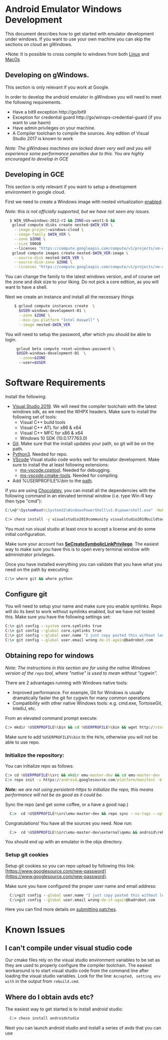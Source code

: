 Android Emulator Windows Development
=====================================

This document describes how to get started with emulator development under windows.
If you want to use your own machine you can skip the sections on cloud an gWindows.

*Note: It is possible to cross compile to windows from both [Linux](LINUX-DEV.md) and [MacOs](DARWIN-DEV.md)

## Developing on gWindows.

This section is only relevant if you work at Google.

In order to develop the android emulator in gWindows you will need to meet the
following requirements.

  - Have a bit9 exception http://go/bit9
  - Exception for credential guard http://go/winops-credential-guard (if you
    want to use haxm)
  - Have admin privileges on your machine.
  - A Compiler toolchain to compile the sources. Any edition of Visual Studio
    2017 is known to work

*Note: The gWindows machines are locked down very well and you will experience
some performance penalties due to this. You are highly encouraged to develop in GCE*

## Developing in GCE

This section is only relevant if you want to setup a development environment in google
cloud.

First we need to create a Windows image with nested virtualization [enabled](https://cloud.google.com/compute/docs/instances/enable-nested-virtualization-vm-instances):

*Note: this is not officially supported, but we have not seen any issues.*

```sh
  $ WIN_VER=windows-2012-r2 && ZONE=us-west1-b &&
   gcloud compute disks create nested-$WIN_VER \
    --image-project=windows-cloud \
    --image-family $WIN_VER \
    --zone $ZONE \
    --size 500GB
    --licenses "https://compute.googleapis.com/compute/v1/projects/vm-options/global/licenses/enable-vmx" &&
   gcloud compute images create nested-$WIN_VER-image \
    --source-disk nested-$WIN_VER \
    --source-disk-zone $ZONE \
    --licenses "https://compute.googleapis.com/compute/v1/projects/vm-options/global/licenses/enable-vmx"
```

You can change the family to the latest windows version, and of course set the zone and disk size to your liking. Do not pick a core edition, as you will want to have a shell.

Next we create an instance and install all the necessary things

```sh
    $ gcloud compute instances create  \
      $USER-windows-development-01 \
      --zone $ZONE \
      --min-cpu-platform "Intel Haswell" \
      --image nested-$WIN_VER
```

You will need to setup the password, after which you should be able to login.

```sh
     gcloud beta compute reset-windows-password \
     $USER-windows-development-01  \
      --zone=$ZONE
      --user=$USER
```
# Software Requirements

Install the following:

- [Visual Studio 2019](https://visualstudio.microsoft.com/downloads/). We will
  need the compiler toolchain with the latest windows sdk, as we need the WHPX
  headers. Make sure to install the following set of tools:
    - Visual C++ build tools
    - Visual C++ ATL for x86 & x64
    - Visual C++ MFC for x86 & x64
    - Windows 10 SDK (10.0.177763.0)
- [Git](https://git-scm.com/downloads). Make sure that the install updates your
  path, so git will be on the path.
- [Python3](https://www.python.org/downloads/windows/). Needed for repo.
- [VScode](https://code.visualstudio.com/) Visual studio code works well for
  emulator development. Make sure to install the at least following extensions:
    - [ms-vscode.cpptool](https://marketplace.visualstudio.com/items?itemName=ms-vscode.cpptools).
      Needed for debugging.
    - [ms-vscode.cmake-tools](https://marketplace.visualstudio.com/items?itemName=ms-vscode.cmake-tools).
      Needed for compiling.
- Add %USERPROFILE%\bin to the
  [path](https://www.windows-commandline.com/set-path-command-line/).

If you are using [Chocolatey](https://chocolatey.org/), you can install all the
dependencies with the following command in an elevated terminal window (i.e.
type Win-R key then type "cmd"):

```bat
C:\>@"%SystemRoot%\System32\WindowsPowerShell\v1.0\powershell.exe" -NoProfile -InputFormat None -ExecutionPolicy Bypass -Command " [System.Net.ServicePointManager]::SecurityProtocol = 3072; iex ((New-Object System.Net.WebClient).DownloadString('https://chocolatey.org/install.ps1'))" && SET "PATH=%PATH%;%ALLUSERSPROFILE%\chocolatey\bin"

C:> choco install -y visualstudio2019community visualstudio2019buildtools visualstudio2019-workload-python visualstudio2019-workload-nativedesktop visualstudio2019-workload-vctools git vscode python3
```

You must run visual studio at least once to accept a license and do some initial configuration.

Make sure your account has
**[SeCreateSymbolicLinkPrivilege](https://security.stackexchange.com/questions/10194/why-do-you-have-to-be-an-admin-to-create-a-symlink-in-windows)**.
The easiest way to make sure you have this is to open every terminal window
with administrator privileges.

Once you have installed everything you can validate that you have what you need on the path by executing:

  ```bat
  C:\> where git && where python

  ```

## Configure git

You will need to setup your name and make sure you enable symlinks. Repo will
do its best to work without symlinks enabled, but we have not tested this. Make
sure you have the following settings set:

  ```bat
  C:\> git config --system core.symlinks true
  C:\> git config --global core.symlinks true
  C:\> git config --global user.name "I just copy pasted this without looking"
  C:\> git config --global user.email wrong-do-it-again@badrobot.com
  ```

## Obtaining repo for windows

*Note: The instructions in this section are for using the native Windows
version of the `repo` tool, where "native" is used to mean without "cygwin".*

There are 2 advantages running with Windows native tools:
  - Improved performance. For example, Git for Windows is usually dramatically
    faster the git for cygwin for many common operations
  - Compatibility with other native Windows tools: e.g. cmd.exe, TortoiseGit,
    IntelliJ, etc.

From an elevated command prompt execute:

  ```bat
  C:> mkdir %USERPROFILE%\bin && cd %USERPROFILE%\bin && wget http://storage.googleapis.com/git-repo-downloads/repo && echo @call python %~dp0repo %* > %USERPROFILE%/bin/repo.cmd
  ```

Make sure to add `%USERPROFILE%\bin` to the `PATH`, otherwise you will not
be able to use repo.

 ### Initialize the repository:

You can initialize repo as follows:

  ```bat
  C:> cd %USERPROFILE%\src && mkdir emu-master-dev && cd emu-master-dev
  C:> repo init -u https://android.googlesource.com/platform/manifest -b emu-master-dev --worktree
  ```

***Note:** we are not using persistent-https to initialize the repo, this means
performance will not be as good as it could be.*


Sync the repo (and get some coffee, or a have a good nap.)

  ```bat
    C:>  cd %USERPROFILE%\src\emu-master-dev && repo sync --no-tags --optimized-fetch --prune
  ```

Congratulations! You have all the sources you need. Now run:

  ```bat
    C:>  cd %USERPROFILE%\src\emu-master-dev\external\qemu && android\rebuild
  ```

You should end up with an emulator in the objs directory.

### Setup git cookies

Setup git cookies so you can repo upload by following this link:
[https://www.googlesource.com/new-password](https://www.googlesource.com/new-password).

Make sure you have configured the proper user name and email address:

  ```bat
    C:\>git config --global user.name "I just copy pasted this without looking"
    C:\>git config --global user.email wrong-do-it-again@badrobot.com
  ```

Here you can find more details on [submitting patches](
https://gerrit.googlesource.com/git-repo/+/refs/heads/master/SUBMITTING_PATCHES.md).

# Known Issues

## I can't compile under visual studio code

Our cmake files rely on the visual studio environment variables to be set as
they are used to properly configure the compiler toolchain.
The easiest workaround is to start visual studio code from the command line
after loading the visual studio variables. Look for the line: `Accepted,
setting env with` in the output from `rebuild.cmd`.


## Where do I obtain avds etc?

The easiest way to get started is to install android studio:

```bat
  C:> choco install androidstudio
```

Next you can launch android studio and install a series of avds that you can use
